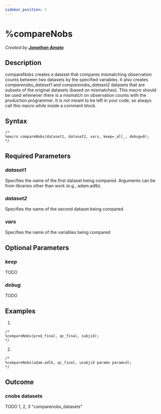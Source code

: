 ```yaml
---
sidebar_position: 1
---
```


# %compareNobs

<!-- This document is used as the live template for other macro documentation -->

_Created by [**Jonathan Amato**](mailto:jonathan.amato@emanatebiostats.com?subject=User%20Guide:%20compareNobs)_

## Description

compareNobs creates a dataset that compares mismatching observation counts between two datasets by the specified variables. It also creates _comparenobs_dataset1_ and _comparenobs_dataset2_ datasets that are subsets of the original datasets (based on mismatches). This macro should be used whenever there is a mismatch on observation counts with the production programmer. It is not meant to be left in your code, so always call this macro while inside a comment block.

## Syntax

```sas
/*
%macro compareNobs(dataset1, dataset2, vars, keep=_all_, debug=0);
*/
```

## Required Parameters

### _dataset1_

Specifies the name of the first dataset being compared. Arguments can be from libraries other than work (e.g., adam.adlb).

### _dataset2_

Specifies the name of the second dataset being compared.

### _vars_

Specifies the name of the variables being compared

## Optional Parameters

### _keep_

TODO

### _debug_

TODO

## Examples

1.

```sas
/*
%compareNobs(prod_final, qc_final, subjid);
*/
```

2.

```sas
/*
%compareNobs(adam.adlb, qc_final, usubjid paramn paramcd);
*/
```

## Outcome

### cnobs datasets

TODO 1, 2, 3 "comparenobs_datasets"
